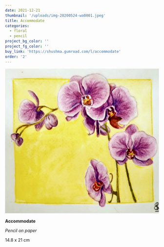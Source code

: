 ```yaml
---
date: 2021-12-21
thumbnail: '/uploads/img-20200524-wa0001.jpeg'
title: Accommodate
categories:
  - floral
  - pencil
project_bg_color: ''
project_fg_color: ''
buy_link: 'https://shushma.gumroad.com/l/accommodate'
order: '2'
---
```


![](/uploads/img-20200524-wa0001.jpeg)

**Accommodate**

_Pencil on paper_

14.8 x 21 cm
